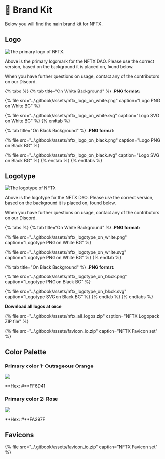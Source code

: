 # 🎨 Brand Kit

Below you will find the main brand kit for NFTX.

## Logo

![The primary logo of NFTX.](../.gitbook/assets/pb_nftx_avatar_2.jpg)

Above is the primary logomark for the NFTX DAO. Please use the correct version, based on the background it is placed on, found below.

When you have further questions on usage, contact any of the contributors on our Discord.

{% tabs %}
{% tab title="On White Background" %}
**.PNG format:**

{% file src="../.gitbook/assets/nftx\_logo\_on\_white.png" caption="Logo PNG on White BG" %}

{% file src="../.gitbook/assets/nftx\_logo\_on\_white.svg" caption="Logo SVG on White BG" %}
{% endtab %}

{% tab title="On Black Background" %}
**.PNG format:**

{% file src="../.gitbook/assets/nftx\_logo\_on\_black.png" caption="Logo PNG on Black BG" %}

{% file src="../.gitbook/assets/nftx\_logo\_on\_black.svg" caption="Logo SVG on Black BG" %}
{% endtab %}
{% endtabs %}

## Logo**type**

![The logotype of NFTX.](../.gitbook/assets/nftx_logotype_on_white.jpg)

Above is the logotype for the NFTX DAO. Please use the correct version, based on the background it is placed on, found below.

When you have further questions on usage, contact any of the contributors on our Discord.

{% tabs %}
{% tab title="On White Background" %}
**.PNG format:**

{% file src="../.gitbook/assets/nftx\_logotype\_on\_white.png" caption="Logotype PNG on White BG" %}

{% file src="../.gitbook/assets/nftx\_logotype\_on\_white.svg" caption="Logotype PNG on White BG" %}
{% endtab %}

{% tab title="On Black Background" %}
**.PNG format:**

{% file src="../.gitbook/assets/nftx\_logotype\_on\_black.png" caption="Logotype PNG on Black BG" %}

{% file src="../.gitbook/assets/nftx\_logotype\_on\_black.svg" caption="Logotype SVG on Black BG" %}
{% endtab %}
{% endtabs %}

**Download all logos at once**

{% file src="../.gitbook/assets/nftx\_all\_logos.zip" caption="NFTX Logopack ZIP file" %}

{% file src="../.gitbook/assets/favicon\_io.zip" caption="NFTX Favicon set" %}


## **Color Palette**

### **Primary color 1: Outrageous Orange**

![](../.gitbook/assets/orange.png)

**Hex: \#**FF6D41

### **Primary color 2: Rose**

![](../.gitbook/assets/rose.png)

**Hex: \#**FA297F

## Favicons

{% file src="../.gitbook/assets/favicon\_io.zip" caption="NFTX Favicon set" %}
